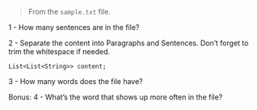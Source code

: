 > From the `sample.txt` file.

1 - How many sentences are in the file?

2 - Separate the content into Paragraphs and Sentences. Don’t forget to trim the whitespace if needed.
```
List<List<String>> content;
```

3 - How many words does the file have?

Bonus:
4 - What’s the word that shows up more often in the file?
